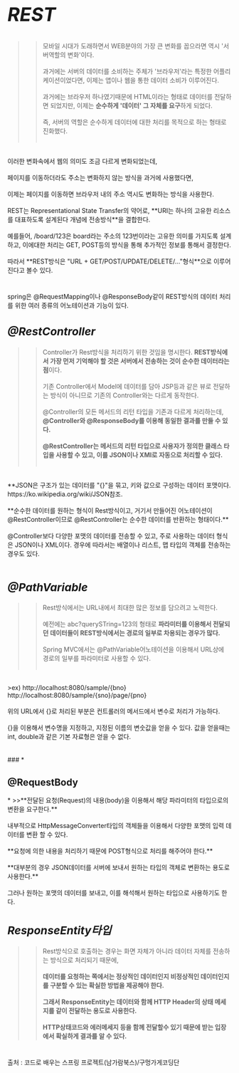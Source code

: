 # *<h2>REST</h2>*

>>모바일 시대가 도래하면서 WEB분야의 가장 큰 변화를 꼽으라면 역시 '서버역할의 변화'이다.<br><br>
과거에는 서버의 데이터를 소비하는 주체가 '브라우저'라는 특정한 어플리케이션이었다면, 이제는 앱이나 웹을 통한 데이터 소비가 이루어진다.<br><br>
과거에는 브라우저 하나였기때문에 HTML이라는 형태로 데이터를 전달하면 되었지만, 이제는 **순수하게 '데이터' 그 자체를 요구**하게 되었다.<br><br>
즉, 서버의 역할은 순수하게 데이터에 대한 처리를 목적으로 하는 형태로 진화했다.<br><br>
<br>
이러한 변화속에서 웹의 의미도 조금 다르게 변화되었는데, <br><br>페이지를 이동하더라도 주소는 변화하지 않는 방식을 과거에 사용했다면,<br><br>
이제는 페이지를 이동하면 브라우저 내의 주소 역시도 변화하는 방식을 사용한다.<br>
<br>
REST는 Representational State Transfer의 약어로, **URI는 하나의 고유한 리소스를 대표하도록 설계된다 개념에 전송방식**을 결합한다.<br><br>
예를들어, /board/123은 board라는 주소의 123번이라는 고유한 의미를 가지도록 설계하고, 이에대한 처리는 GET, POST등의 방식을 통해 추가적인 정보를 통해서 결정한다.<br><br>
따라서 **REST방식은 "URL + GET/POST/UPDATE/DELETE/..."형식**으로 이루어진다고 볼수 있다.

#

spring은 @RequestMapping이나 @ResponseBody같이 REST방식의 데이터 처리를 위한 여러 종류의 어노테이션과 기능이 있다.

### *<h2>@RestController</h2>*
>> Controller가 Rest방식을 처리하기 위한 것임을 명시한다.
**REST방식에서 가장 먼저 기억해야 할 것은 서버에서 전송하는 것이 순수한 데이터라는 점**이다.<br><br>
기존 Controller에서 Model에 데이터를 담아 JSP등과 같은 뷰로 전달하는 방식이 아니므로 기존의 Controller와는 다르게 동작한다.<br><br>
@Controller의 모든 메서드의 리턴 타입을 기존과 다르게 처리하는데, **@Controller와 @ResponseBody를 이용해 동일한 결과를 만들 수 있다.**<br><br>
**@RestController는 메서드의 리턴 타입으로 사용자가 정의한 클래스 타입을 사용할 수 있고, 이를 JSON이나 XMl로 자동으로 처리할 수 있다.**<br><br>
<br>
**JSON은 구조가 있는 데이터를 "{}"을 묶고, 키와 값으로 구성하는 데이터 포맷이다. https://ko.wikipedia.org/wiki/JSON참조.<br>
<br>
**순수한 데이터를 원하는 형식이 Rest방식이고, 거기서 만들어진 어노테이션이 @RestController이므로 @RestController는 순수한 데이터를 반환하는 형태이다.**<br><br>
@Controller보다 다양한 포맷의 데이터를 전송할 수 있고, 주로 사용하는 데이터 형식은 JSON이나 XML이다. 경우에 따라서는 배열이나 리스트, 맵 타입의 객체를 전송하는 경우도 있다.<br><br>

### *<h2>@PathVariable</h2>*
>>Rest방식에서는 URL내에서 최대한 많은 정보를 담으려고 노력한다.<br><br>예전에는 abc?querySTring=123의 형태로 **파라미터를 이용해서 전달되던 데이터들이 REST방식에서는 경로의 일부로 차용되는 경우가 많다.**<br><br>
Spring MVC에서는 @PathVariable어노테이션을 이용해서 URL상에 경로의 일부를 파라미터로 사용할 수 있다.<br><br>
<br>
>ex) http://localhost:8080/sample/{bno}<br>
http://localhost:8080/sample/{sno}/page/{pno}<br>
<br>
위의 URL에서 {}로 처리된 부분은 컨트롤러의 메서드에서 변수로 처리가 가능하다.<br><br>
{}을 이용해서 변수명을 지정하고, 지정된 이름의 변숫값을 얻을 수 있다. 값을 얻을때는 int, double과 같은 기본 자료형은 얻을 수 없다.<br><br>
<br>
### *<h2>@RequestBody</h2>*
>>**전달된 요청(Request)의 내용(body)을 이용해서 해당 파라미터의 타입으로의 변환을 요구한다.**<br><br>
내부적으로 HttpMessageConverter타입의 객체들을 이용해서 다양한 포맷의 입력 데이터를 변환 할 수 있다.<br><br>
**요청에 의한 내용을 처리하기 때문에 POST형식으로 처리를 해주어야 한다.**<br><br>
**대부분의 경우 JSON데이터를 서버에 보내서 원하는 타입의 객체로 변환하는 용도로 사용한다.**<br><br>
그러나 원하는 포맷의 데이터를 보내고, 이를 해석해서 원하는 타입으로 사용하기도 한다.<br>

### *<h2>ResponseEntity타입</h2>*
>>Rest방식으로 호출하는 경우는 화면 자체가 아니라 데이터 자체를 전송하는 방식으로 처리되기 때문에, <br><br>**데이터를 요청하는 쪽에서는 정상적인 데이터인지 비정상적인 데이터인지를 구분할 수 있는 확실한 방법을 제공해야 한다.**<br><br>
**그래서 ResponseEntity는 데이터와 함께 HTTP Header의 상태 메세지를 같이 전달하는 용도로 사용한다.<br> <br>HTTP상태코드와 에러메세지 등을 함께 전달할수 있기 때문에 받는 입장에서 확실하게 결과를 알 수 있다.**

#

출처 : 코드로 배우는 스프링 프로젝트(남가람북스)/구멍가게코딩단